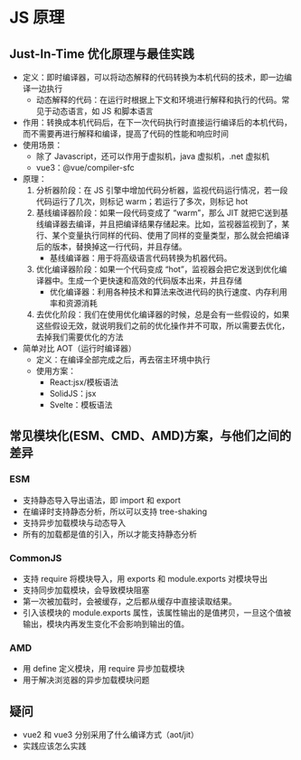 # JS 原理

## Just-In-Time 优化原理与最佳实践

- 定义：即时编译器，可以将动态解释的代码转换为本机代码的技术，即一边编译一边执行
  - 动态解释的代码：在运行时根据上下文和环境进行解释和执行的代码。常见于动态语言，如 JS 和脚本语言
- 作用：转换成本机代码后，在下一次代码执行时直接运行编译后的本机代码，而不需要再进行解释和编译，提高了代码的性能和响应时间
- 使用场景：
  - 除了 Javascript，还可以作用于虚拟机，java 虚拟机，.net 虚拟机
  - vue3：@vue/compiler-sfc
- 原理：
  1. 分析器阶段：在 JS 引擎中增加代码分析器，监视代码运行情况，若一段代码运行了几次，则标记 warm；若运行了多次，则标记 hot
  2. 基线编译器阶段：如果一段代码变成了 “warm”，那么 JIT 就把它送到基线编译器去编译，并且把编译结果存储起来。比如，监视器监视到了，某行、某个变量执行同样的代码、使用了同样的变量类型，那么就会把编译后的版本，替换掉这一行代码，并且存储。
     - 基线编译器：用于将高级语言代码转换为机器代码。
  3. 优化编译器阶段：如果一个代码变成 “hot”，监视器会把它发送到优化编译器中。生成一个更快速和高效的代码版本出来，并且存储
     - 优化编译器：利用各种技术和算法来改进代码的执行速度、内存利用率和资源消耗
  4. 去优化阶段：我们在使用优化编译器的时候，总是会有一些假设的，如果这些假设无效，就说明我们之前的优化操作并不可取，所以需要去优化，去掉我们需要优化的方法
- 简单对比 AOT（运行时编译器）
  - 定义：在编译全部完成之后，再去宿主环境中执行
  - 使用方案：
    - React:jsx/模板语法
    - SolidJS：jsx
    - Svelte：模板语法

## 常见模块化(ESM、CMD、AMD)方案，与他们之间的差异

### ESM

- 支持静态导入导出语法，即 import 和 export
- 在编译时支持静态分析，所以可以支持 tree-shaking
- 支持异步加载模块与动态导入
- 所有的加载都是值的引入，所以才能支持静态分析

### CommonJS

- 支持 require 将模块导入，用 exports 和 module.exports 对模块导出
- 支持同步加载模块，会导致模块阻塞
- 第一次被加载时，会被缓存，之后都从缓存中直接读取结果。
- 引入该模块的 module.exports 属性，该属性输出的是值拷贝，一旦这个值被输出，模块内再发生变化不会影响到输出的值。

### AMD

- 用 define 定义模块，用 require 异步加载模块
- 用于解决浏览器的异步加载模块问题

## 疑问

- vue2 和 vue3 分别采用了什么编译方式（aot/jit）
- 实践应该怎么实践
